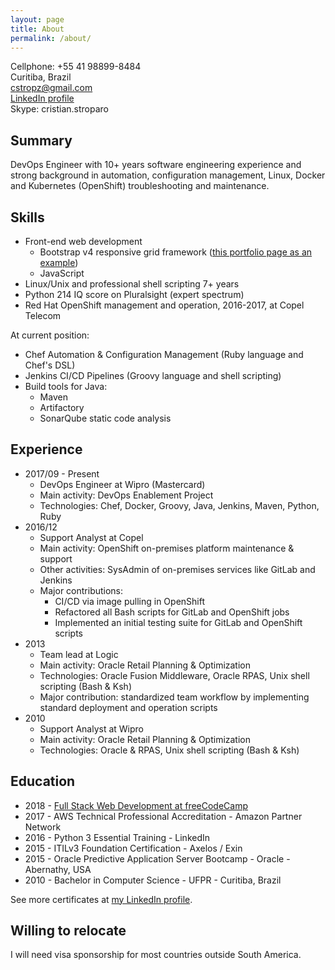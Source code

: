```yaml
---
layout: page
title: About
permalink: /about/
---
```


Cellphone: +55 41 98899-8484  
Curitiba, Brazil  
cstropz@gmail.com  
[LinkedIn profile](https://linkedin.com/in/stroparo)  
Skype: cristian.stroparo

## Summary

DevOps Engineer with 10+ years software engineering experience and strong background in automation, configuration management, Linux, Docker and Kubernetes (OpenShift) troubleshooting and maintenance.

## Skills

* Front-end web development
  - Bootstrap v4 responsive grid framework ([this portfolio page as an example](https://codepen.io/stroparo/full/qmLOYj/))
  - JavaScript
* Linux/Unix and professional shell scripting 7+ years
* Python 214 IQ score on Pluralsight (expert spectrum)
* Red Hat OpenShift management and operation, 2016-2017, at Copel Telecom

At current position:

* Chef Automation & Configuration Management (Ruby language and Chef's DSL)
* Jenkins CI/CD Pipelines (Groovy language and shell scripting)
* Build tools for Java:
  - Maven
  - Artifactory
  - SonarQube static code analysis

## Experience

* 2017/09 - Present
  - DevOps Engineer at Wipro (Mastercard)
  - Main activity: DevOps Enablement Project
  - Technologies: Chef, Docker, Groovy, Java, Jenkins, Maven, Python, Ruby
* 2016/12
  - Support Analyst at Copel
  - Main activity: OpenShift on-premises platform maintenance & support
  - Other activities: SysAdmin of on-premises services like GitLab and Jenkins
  - Major contributions:
    - CI/CD via image pulling in OpenShift
    - Refactored all Bash scripts for GitLab and OpenShift jobs
    - Implemented an initial testing suite for GitLab and OpenShift scripts
* 2013
  - Team lead at Logic
  - Main activity: Oracle Retail Planning & Optimization
  - Technologies: Oracle Fusion Middleware, Oracle RPAS, Unix shell scripting (Bash & Ksh)
  - Major contribution: standardized team workflow by implementing standard deployment and operation scripts
* 2010
  - Support Analyst at Wipro
  - Main activity: Oracle Retail Planning & Optimization
  - Technologies: Oracle & RPAS, Unix shell scripting (Bash & Ksh)

## Education

* 2018 - [Full Stack Web Development at freeCodeCamp](https://www.freecodecamp.org/stroparo)
* 2017 - AWS Technical Professional Accreditation - Amazon Partner Network
* 2016 - Python 3 Essential Training - LinkedIn
* 2015 - ITILv3 Foundation Certification - Axelos / Exin
* 2015 - Oracle Predictive Application Server Bootcamp - Oracle - Abernathy, USA
* 2010 - Bachelor in Computer Science - UFPR - Curitiba, Brazil

See more certificates at [my LinkedIn profile](https://linkedin.com/in/stroparo).

## Willing to relocate

I will need visa sponsorship for most countries outside South America.
